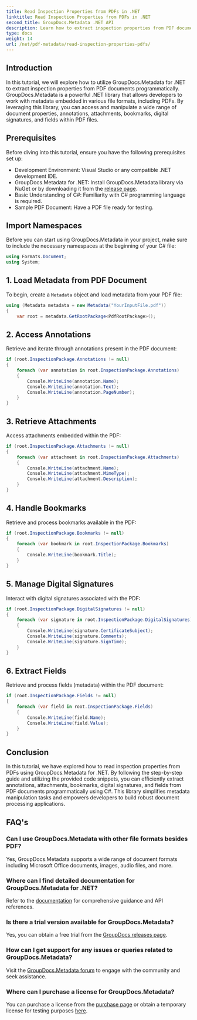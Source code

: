 ```yaml
---
title: Read Inspection Properties from PDFs in .NET
linktitle: Read Inspection Properties from PDFs in .NET
second_title: GroupDocs.Metadata .NET API
description: Learn how to extract inspection properties from PDF documents using GroupDocs.Metadata for .NET. Explore annotations, attachments, and more.
type: docs
weight: 14
url: /net/pdf-metadata/read-inspection-properties-pdfs/
---
```

## Introduction
In this tutorial, we will explore how to utilize GroupDocs.Metadata for .NET to extract inspection properties from PDF documents programmatically. GroupDocs.Metadata is a powerful .NET library that allows developers to work with metadata embedded in various file formats, including PDFs. By leveraging this library, you can access and manipulate a wide range of document properties, annotations, attachments, bookmarks, digital signatures, and fields within PDF files.
## Prerequisites
Before diving into this tutorial, ensure you have the following prerequisites set up:
- Development Environment: Visual Studio or any compatible .NET development IDE.
- GroupDocs.Metadata for .NET: Install GroupDocs.Metadata library via NuGet or by downloading it from the [release page](https://releases.groupdocs.com/metadata/net/).
- Basic Understanding of C#: Familiarity with C# programming language is required.
- Sample PDF Document: Have a PDF file ready for testing.

## Import Namespaces
Before you can start using GroupDocs.Metadata in your project, make sure to include the necessary namespaces at the beginning of your C# file:
```csharp
using Formats.Document;
using System;
```
## 1. Load Metadata from PDF Document
To begin, create a `Metadata` object and load metadata from your PDF file:
```csharp
using (Metadata metadata = new Metadata("YourInputFile.pdf"))
{
    var root = metadata.GetRootPackage<PdfRootPackage>();
```
## 2. Access Annotations
Retrieve and iterate through annotations present in the PDF document:
```csharp
if (root.InspectionPackage.Annotations != null)
{
    foreach (var annotation in root.InspectionPackage.Annotations)
    {
        Console.WriteLine(annotation.Name);
        Console.WriteLine(annotation.Text);
        Console.WriteLine(annotation.PageNumber);
    }
}
```
## 3. Retrieve Attachments
Access attachments embedded within the PDF:
```csharp
if (root.InspectionPackage.Attachments != null)
{
    foreach (var attachment in root.InspectionPackage.Attachments)
    {
        Console.WriteLine(attachment.Name);
        Console.WriteLine(attachment.MimeType);
        Console.WriteLine(attachment.Description);
    }
}
```
## 4. Handle Bookmarks
Retrieve and process bookmarks available in the PDF:
```csharp
if (root.InspectionPackage.Bookmarks != null)
{
    foreach (var bookmark in root.InspectionPackage.Bookmarks)
    {
        Console.WriteLine(bookmark.Title);
    }
}
```
## 5. Manage Digital Signatures
Interact with digital signatures associated with the PDF:
```csharp
if (root.InspectionPackage.DigitalSignatures != null)
{
    foreach (var signature in root.InspectionPackage.DigitalSignatures)
    {
        Console.WriteLine(signature.CertificateSubject);
        Console.WriteLine(signature.Comments);
        Console.WriteLine(signature.SignTime);
    }
}
```
## 6. Extract Fields
Retrieve and process fields (metadata) within the PDF document:
```csharp
if (root.InspectionPackage.Fields != null)
{
    foreach (var field in root.InspectionPackage.Fields)
    {
        Console.WriteLine(field.Name);
        Console.WriteLine(field.Value);
    }
}
```

## Conclusion
In this tutorial, we have explored how to read inspection properties from PDFs using GroupDocs.Metadata for .NET. By following the step-by-step guide and utilizing the provided code snippets, you can efficiently extract annotations, attachments, bookmarks, digital signatures, and fields from PDF documents programmatically using C#. This library simplifies metadata manipulation tasks and empowers developers to build robust document processing applications.

## FAQ's
### Can I use GroupDocs.Metadata with other file formats besides PDF?
Yes, GroupDocs.Metadata supports a wide range of document formats including Microsoft Office documents, images, audio files, and more.
### Where can I find detailed documentation for GroupDocs.Metadata for .NET?
Refer to the [documentation](https://reference.groupdocs.com/metadata/net/) for comprehensive guidance and API references.
### Is there a trial version available for GroupDocs.Metadata?
Yes, you can obtain a free trial from the [GroupDocs releases page](https://releases.groupdocs.com/).
### How can I get support for any issues or queries related to GroupDocs.Metadata?
Visit the [GroupDocs.Metadata forum](https://forum.groupdocs.com/c/metadata/14) to engage with the community and seek assistance.
### Where can I purchase a license for GroupDocs.Metadata?
You can purchase a license from the [purchase page](https://purchase.groupdocs.com/buy) or obtain a temporary license for testing purposes [here](https://purchase.groupdocs.com/temporary-license/).
